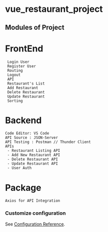 # vue_restaurant_project

## Modules of Project

# FrontEnd
```
 Login User
 Register User
 Routing
 Logout
 API
 Restaurant's List
 Add Restaurant
 Delete Restaurant
 Update Restaurant
 Sorting
```
# Backend
```
Code Editor: VS Code
API Source : JSON-Server
API Testing : Postman // Thunder Client
APIs
 - Restaurant Listing API
 - Add New Restaurant API
 - Delete Restaurant API
 - Update Restaurant API
 - User Auth
```
# Package
```
Axios for API Integration
```

### Customize configuration
See [Configuration Reference](https://cli.vuejs.org/config/).
